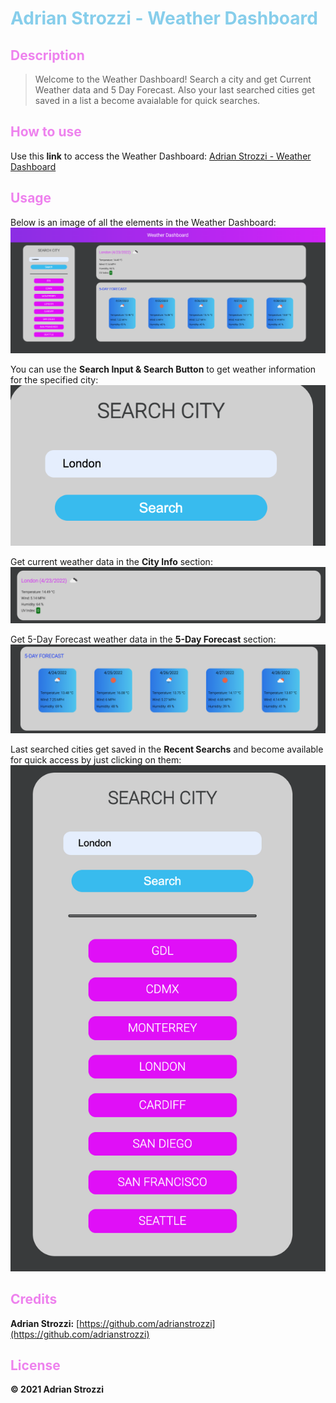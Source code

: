 # <span style="color:skyblue">**Adrian Strozzi - Weather Dashboard**</span>

## <span style="color:violet">Description</span>

> Welcome to the Weather Dashboard! Search a city and get Current Weather data and 5 Day Forecast. Also your last searched cities get saved in a list a become avaialable for quick searches.

## <span style="color:violet">How to use</span>

Use this **link** to access the Weather Dashboard: [Adrian Strozzi - Weather Dashboard](https://adrianstrozzi.github.io/Tec05WorkDayScheduler/)

## <span style="color:violet">Usage</span>

Below is an image of all the elements in the Weather Dashboard:
![mainpage](./assets/images/readme-images/mainApp.png)

You can use the **Search Input & Search Button** to get weather information for the specified city:
![mainpage](./assets/images/readme-images/searchInput.png)

Get current weather data in the **City Info** section:
![mainpage](./assets/images/readme-images/cityInfo.png)

Get 5-Day Forecast weather data in the **5-Day Forecast** section:
![mainpage](./assets/images/readme-images/fiveDays.png)

Last searched cities get saved in the **Recent Searchs** and become available for quick access by just clicking on them:
![mainpage](./assets/images/readme-images/savedCities.png)

## <span style="color:violet">Credits</span>

**Adrian Strozzi:** [https://github.com/adrianstrozzi](https://github.com/adrianstrozzi)

## <span style="color:violet">License</span>

**© 2021 Adrian Strozzi**
